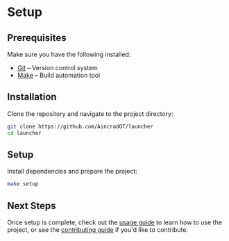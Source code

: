 # Setup

## Prerequisites

Make sure you have the following installed:

- [Git](https://git-scm.com/downloads) – Version control system
- [Make](https://www.gnu.org/software/make/#download) – Build automation tool

## Installation

Clone the repository and navigate to the project directory:

```bash
git clone https://github.com/AincradOT/launcher
cd launcher
```

## Setup

Install dependencies and prepare the project:

```bash
make setup
```

## Next Steps

Once setup is complete, check out the [usage guide](https://AincradOT.github.io/launcher/usage) to learn how to use the project, or see the [contributing guide](https://AincradOT.github.io/launcher/contributing) if you'd like to contribute.
